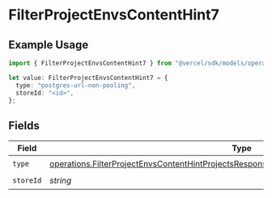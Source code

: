 # FilterProjectEnvsContentHint7

## Example Usage

```typescript
import { FilterProjectEnvsContentHint7 } from "@vercel/sdk/models/operations/filterprojectenvs.js";

let value: FilterProjectEnvsContentHint7 = {
  type: "postgres-url-non-pooling",
  storeId: "<id>",
};
```

## Fields

| Field                                                                                                                                                                                                    | Type                                                                                                                                                                                                     | Required                                                                                                                                                                                                 | Description                                                                                                                                                                                              |
| -------------------------------------------------------------------------------------------------------------------------------------------------------------------------------------------------------- | -------------------------------------------------------------------------------------------------------------------------------------------------------------------------------------------------------- | -------------------------------------------------------------------------------------------------------------------------------------------------------------------------------------------------------- | -------------------------------------------------------------------------------------------------------------------------------------------------------------------------------------------------------- |
| `type`                                                                                                                                                                                                   | [operations.FilterProjectEnvsContentHintProjectsResponse200ApplicationJSONResponseBody1Type](../../models/operations/filterprojectenvscontenthintprojectsresponse200applicationjsonresponsebody1type.md) | :heavy_check_mark:                                                                                                                                                                                       | N/A                                                                                                                                                                                                      |
| `storeId`                                                                                                                                                                                                | *string*                                                                                                                                                                                                 | :heavy_check_mark:                                                                                                                                                                                       | N/A                                                                                                                                                                                                      |
